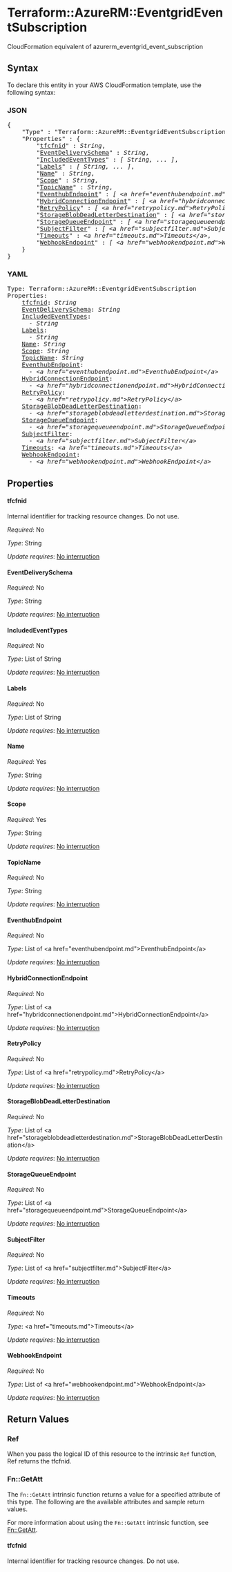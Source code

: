 # Terraform::AzureRM::EventgridEventSubscription

CloudFormation equivalent of azurerm_eventgrid_event_subscription

## Syntax

To declare this entity in your AWS CloudFormation template, use the following syntax:

### JSON

<pre>
{
    "Type" : "Terraform::AzureRM::EventgridEventSubscription",
    "Properties" : {
        "<a href="#tfcfnid" title="tfcfnid">tfcfnid</a>" : <i>String</i>,
        "<a href="#eventdeliveryschema" title="EventDeliverySchema">EventDeliverySchema</a>" : <i>String</i>,
        "<a href="#includedeventtypes" title="IncludedEventTypes">IncludedEventTypes</a>" : <i>[ String, ... ]</i>,
        "<a href="#labels" title="Labels">Labels</a>" : <i>[ String, ... ]</i>,
        "<a href="#name" title="Name">Name</a>" : <i>String</i>,
        "<a href="#scope" title="Scope">Scope</a>" : <i>String</i>,
        "<a href="#topicname" title="TopicName">TopicName</a>" : <i>String</i>,
        "<a href="#eventhubendpoint" title="EventhubEndpoint">EventhubEndpoint</a>" : <i>[ &lt;a href=&#34;eventhubendpoint.md&#34;&gt;EventhubEndpoint&lt;/a&gt;, ... ]</i>,
        "<a href="#hybridconnectionendpoint" title="HybridConnectionEndpoint">HybridConnectionEndpoint</a>" : <i>[ &lt;a href=&#34;hybridconnectionendpoint.md&#34;&gt;HybridConnectionEndpoint&lt;/a&gt;, ... ]</i>,
        "<a href="#retrypolicy" title="RetryPolicy">RetryPolicy</a>" : <i>[ &lt;a href=&#34;retrypolicy.md&#34;&gt;RetryPolicy&lt;/a&gt;, ... ]</i>,
        "<a href="#storageblobdeadletterdestination" title="StorageBlobDeadLetterDestination">StorageBlobDeadLetterDestination</a>" : <i>[ &lt;a href=&#34;storageblobdeadletterdestination.md&#34;&gt;StorageBlobDeadLetterDestination&lt;/a&gt;, ... ]</i>,
        "<a href="#storagequeueendpoint" title="StorageQueueEndpoint">StorageQueueEndpoint</a>" : <i>[ &lt;a href=&#34;storagequeueendpoint.md&#34;&gt;StorageQueueEndpoint&lt;/a&gt;, ... ]</i>,
        "<a href="#subjectfilter" title="SubjectFilter">SubjectFilter</a>" : <i>[ &lt;a href=&#34;subjectfilter.md&#34;&gt;SubjectFilter&lt;/a&gt;, ... ]</i>,
        "<a href="#timeouts" title="Timeouts">Timeouts</a>" : <i>&lt;a href=&#34;timeouts.md&#34;&gt;Timeouts&lt;/a&gt;</i>,
        "<a href="#webhookendpoint" title="WebhookEndpoint">WebhookEndpoint</a>" : <i>[ &lt;a href=&#34;webhookendpoint.md&#34;&gt;WebhookEndpoint&lt;/a&gt;, ... ]</i>
    }
}
</pre>

### YAML

<pre>
Type: Terraform::AzureRM::EventgridEventSubscription
Properties:
    <a href="#tfcfnid" title="tfcfnid">tfcfnid</a>: <i>String</i>
    <a href="#eventdeliveryschema" title="EventDeliverySchema">EventDeliverySchema</a>: <i>String</i>
    <a href="#includedeventtypes" title="IncludedEventTypes">IncludedEventTypes</a>: <i>
      - String</i>
    <a href="#labels" title="Labels">Labels</a>: <i>
      - String</i>
    <a href="#name" title="Name">Name</a>: <i>String</i>
    <a href="#scope" title="Scope">Scope</a>: <i>String</i>
    <a href="#topicname" title="TopicName">TopicName</a>: <i>String</i>
    <a href="#eventhubendpoint" title="EventhubEndpoint">EventhubEndpoint</a>: <i>
      - &lt;a href=&#34;eventhubendpoint.md&#34;&gt;EventhubEndpoint&lt;/a&gt;</i>
    <a href="#hybridconnectionendpoint" title="HybridConnectionEndpoint">HybridConnectionEndpoint</a>: <i>
      - &lt;a href=&#34;hybridconnectionendpoint.md&#34;&gt;HybridConnectionEndpoint&lt;/a&gt;</i>
    <a href="#retrypolicy" title="RetryPolicy">RetryPolicy</a>: <i>
      - &lt;a href=&#34;retrypolicy.md&#34;&gt;RetryPolicy&lt;/a&gt;</i>
    <a href="#storageblobdeadletterdestination" title="StorageBlobDeadLetterDestination">StorageBlobDeadLetterDestination</a>: <i>
      - &lt;a href=&#34;storageblobdeadletterdestination.md&#34;&gt;StorageBlobDeadLetterDestination&lt;/a&gt;</i>
    <a href="#storagequeueendpoint" title="StorageQueueEndpoint">StorageQueueEndpoint</a>: <i>
      - &lt;a href=&#34;storagequeueendpoint.md&#34;&gt;StorageQueueEndpoint&lt;/a&gt;</i>
    <a href="#subjectfilter" title="SubjectFilter">SubjectFilter</a>: <i>
      - &lt;a href=&#34;subjectfilter.md&#34;&gt;SubjectFilter&lt;/a&gt;</i>
    <a href="#timeouts" title="Timeouts">Timeouts</a>: <i>&lt;a href=&#34;timeouts.md&#34;&gt;Timeouts&lt;/a&gt;</i>
    <a href="#webhookendpoint" title="WebhookEndpoint">WebhookEndpoint</a>: <i>
      - &lt;a href=&#34;webhookendpoint.md&#34;&gt;WebhookEndpoint&lt;/a&gt;</i>
</pre>

## Properties

#### tfcfnid

Internal identifier for tracking resource changes. Do not use.

_Required_: No

_Type_: String

_Update requires_: [No interruption](https://docs.aws.amazon.com/AWSCloudFormation/latest/UserGuide/using-cfn-updating-stacks-update-behaviors.html#update-no-interrupt)

#### EventDeliverySchema

_Required_: No

_Type_: String

_Update requires_: [No interruption](https://docs.aws.amazon.com/AWSCloudFormation/latest/UserGuide/using-cfn-updating-stacks-update-behaviors.html#update-no-interrupt)

#### IncludedEventTypes

_Required_: No

_Type_: List of String

_Update requires_: [No interruption](https://docs.aws.amazon.com/AWSCloudFormation/latest/UserGuide/using-cfn-updating-stacks-update-behaviors.html#update-no-interrupt)

#### Labels

_Required_: No

_Type_: List of String

_Update requires_: [No interruption](https://docs.aws.amazon.com/AWSCloudFormation/latest/UserGuide/using-cfn-updating-stacks-update-behaviors.html#update-no-interrupt)

#### Name

_Required_: Yes

_Type_: String

_Update requires_: [No interruption](https://docs.aws.amazon.com/AWSCloudFormation/latest/UserGuide/using-cfn-updating-stacks-update-behaviors.html#update-no-interrupt)

#### Scope

_Required_: Yes

_Type_: String

_Update requires_: [No interruption](https://docs.aws.amazon.com/AWSCloudFormation/latest/UserGuide/using-cfn-updating-stacks-update-behaviors.html#update-no-interrupt)

#### TopicName

_Required_: No

_Type_: String

_Update requires_: [No interruption](https://docs.aws.amazon.com/AWSCloudFormation/latest/UserGuide/using-cfn-updating-stacks-update-behaviors.html#update-no-interrupt)

#### EventhubEndpoint

_Required_: No

_Type_: List of &lt;a href=&#34;eventhubendpoint.md&#34;&gt;EventhubEndpoint&lt;/a&gt;

_Update requires_: [No interruption](https://docs.aws.amazon.com/AWSCloudFormation/latest/UserGuide/using-cfn-updating-stacks-update-behaviors.html#update-no-interrupt)

#### HybridConnectionEndpoint

_Required_: No

_Type_: List of &lt;a href=&#34;hybridconnectionendpoint.md&#34;&gt;HybridConnectionEndpoint&lt;/a&gt;

_Update requires_: [No interruption](https://docs.aws.amazon.com/AWSCloudFormation/latest/UserGuide/using-cfn-updating-stacks-update-behaviors.html#update-no-interrupt)

#### RetryPolicy

_Required_: No

_Type_: List of &lt;a href=&#34;retrypolicy.md&#34;&gt;RetryPolicy&lt;/a&gt;

_Update requires_: [No interruption](https://docs.aws.amazon.com/AWSCloudFormation/latest/UserGuide/using-cfn-updating-stacks-update-behaviors.html#update-no-interrupt)

#### StorageBlobDeadLetterDestination

_Required_: No

_Type_: List of &lt;a href=&#34;storageblobdeadletterdestination.md&#34;&gt;StorageBlobDeadLetterDestination&lt;/a&gt;

_Update requires_: [No interruption](https://docs.aws.amazon.com/AWSCloudFormation/latest/UserGuide/using-cfn-updating-stacks-update-behaviors.html#update-no-interrupt)

#### StorageQueueEndpoint

_Required_: No

_Type_: List of &lt;a href=&#34;storagequeueendpoint.md&#34;&gt;StorageQueueEndpoint&lt;/a&gt;

_Update requires_: [No interruption](https://docs.aws.amazon.com/AWSCloudFormation/latest/UserGuide/using-cfn-updating-stacks-update-behaviors.html#update-no-interrupt)

#### SubjectFilter

_Required_: No

_Type_: List of &lt;a href=&#34;subjectfilter.md&#34;&gt;SubjectFilter&lt;/a&gt;

_Update requires_: [No interruption](https://docs.aws.amazon.com/AWSCloudFormation/latest/UserGuide/using-cfn-updating-stacks-update-behaviors.html#update-no-interrupt)

#### Timeouts

_Required_: No

_Type_: &lt;a href=&#34;timeouts.md&#34;&gt;Timeouts&lt;/a&gt;

_Update requires_: [No interruption](https://docs.aws.amazon.com/AWSCloudFormation/latest/UserGuide/using-cfn-updating-stacks-update-behaviors.html#update-no-interrupt)

#### WebhookEndpoint

_Required_: No

_Type_: List of &lt;a href=&#34;webhookendpoint.md&#34;&gt;WebhookEndpoint&lt;/a&gt;

_Update requires_: [No interruption](https://docs.aws.amazon.com/AWSCloudFormation/latest/UserGuide/using-cfn-updating-stacks-update-behaviors.html#update-no-interrupt)

## Return Values

### Ref

When you pass the logical ID of this resource to the intrinsic `Ref` function, Ref returns the tfcfnid.

### Fn::GetAtt

The `Fn::GetAtt` intrinsic function returns a value for a specified attribute of this type. The following are the available attributes and sample return values.

For more information about using the `Fn::GetAtt` intrinsic function, see [Fn::GetAtt](https://docs.aws.amazon.com/AWSCloudFormation/latest/UserGuide/intrinsic-function-reference-getatt.html).

#### tfcfnid

Internal identifier for tracking resource changes. Do not use.

